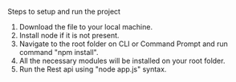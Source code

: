 Steps to setup and run the project

1. Download the file to your local machine.
2. Install node if it is not present.
3. Navigate to the root folder on CLI or Command Prompt and run command "npm install".
4. All the necessary modules will be installed on your root folder.
5. Run the Rest api using "node app.js" syntax.